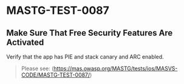 #  MASTG-TEST-0087

## Make Sure That Free Security Features Are Activated

Verify that the app has PIE and stack canary and ARC enabled.

> Please see: (https://mas.owasp.org/MASTG/tests/ios/MASVS-CODE/MASTG-TEST-0087/)